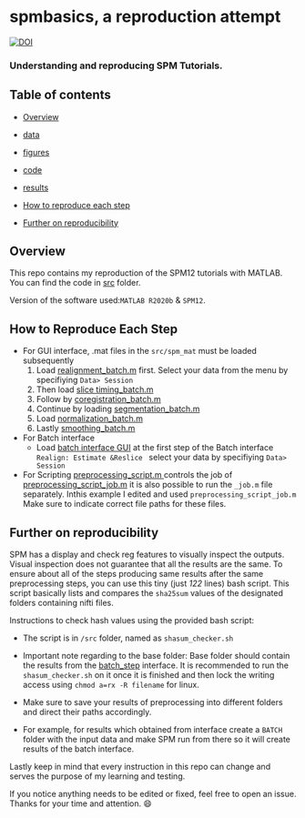 # spmbasics, a reproduction attempt


[![DOI](https://zenodo.org/badge/784344321.svg)](https://zenodo.org/doi/10.5281/zenodo.10953222)
### Understanding  and reproducing SPM Tutorials.

<Project description>
  
## Table of contents

   * [Overview](#Overview)

   * [data](https://github.com/mselimata/spmbasics/tree/main/data#readme)
   * [figures](https://github.com/mselimata/spmbasics/blob/main/figures/README.md)

   *  [code](https://github.com/mselimata/spmbasics/tree/main/src)

   * [results](https://github.com/mselimata/spmbasics/blob/main/results/README.md)

   * [How to reproduce each step](#How-to-reproduce-each-step)

   * [Further on reproducibility](#Further-on-reproducibility)

## Overview

This repo contains my reproduction of the SPM12 tutorials with MATLAB. 
You can find the code in [src](https://github.com/mselimata/spmbasics/tree/main/src) folder.


Version of the software used:```MATLAB R2020b``` & ```SPM12```.


 
 ## How to Reproduce Each Step

 *   For GUI interface, .mat files in the ```src/spm_mat``` must be loaded subsequently 
      1. Load [realignment_batch.m](src/batch_step/realignment_batch.m) first. Select your data from the menu by specifiying  ```Data> Session```
      2. Then load [slice timing_batch.m](src/batch_step/slice_timing_batch.m)
      3. Follow by [coregistration_batch.m](src/batch_step/coregistration_batch.m)
      4. Continue by loading [segmentation_batch.m](src/batch_step/segmentation_batch.m)
      5. Load [normalization_batch.m](src/batch_step/normalisation_batch.m)
      6. Lastly [smoothing_batch.m](src/batch_step/smoothing_batch.m)
 *   For Batch interface
     * Load [batch interface GUI](src/batch/preprocessing_batch.m) at the first step of the Batch interface ```Realign: Estimate &Reslice ``` select your data by specifiying  ```Data> Session```
 *   For Scripting 
 [preprocessing_script.m ](src/preprocessing_dep.m) controls the job of [preprocessing_script_job.m](src/preprocessing_dep_job.m) it is also possible to run the ```_job.m``` file separately. Inthis example I edited and used ```preprocessing_script_job.m```
 Make sure to indicate correct file paths for these files.

## Further on reproducibility

SPM has a display and check reg features to visually inspect the outputs.
Visual inspection does not guarantee that all the results are the same.
To ensure about all of the steps producing same results after the same preprocessing steps, you can use this tiny (just *122* lines) bash script.
This script basically lists and compares the ```sha25sum``` values of the designated folders containing nifti files.  

Instructions to check hash values using the provided bash script:

* The script is in ```/src``` folder, named as ```shasum_checker.sh``` 

* Important note regarding to the base folder: Base folder should contain the results from the [batch_step](https://www.fil.ion.ucl.ac.uk/spm/docs/tutorials/fmri/block/preprocessing/introduction/) interface. It is recommended to run the ```shasum_checker.sh``` on it once it is finished and then lock the writing access using ``` chmod a=rx -R filename ``` for linux. 


* Make sure to save your results of preprocessing into different folders and direct their paths accordingly.

* For example, for results which obtained from  interface create a ```BATCH``` folder with the input data and make SPM run from there so it will create results of the  batch interface.

Lastly keep in mind that every  instruction in this repo can change and serves the purpose of  my learning and testing. 

If you notice anything needs to be edited or fixed, feel free to open an issue. 
Thanks for your time and attention. :smile: 
